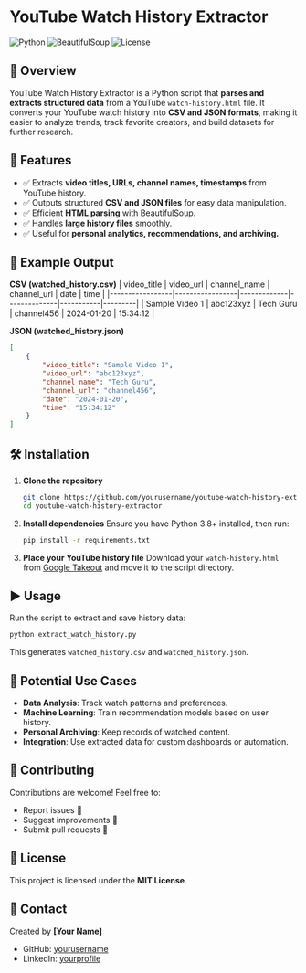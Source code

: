 # YouTube Watch History Extractor

![Python](https://img.shields.io/badge/Python-3.8%2B-blue) ![BeautifulSoup](https://img.shields.io/badge/BeautifulSoup-HTML%20Parsing-brightgreen) ![License](https://img.shields.io/badge/License-MIT-lightgrey)

## 📌 Overview
YouTube Watch History Extractor is a Python script that **parses and extracts structured data** from a YouTube `watch-history.html` file. It converts your YouTube watch history into **CSV and JSON formats**, making it easier to analyze trends, track favorite creators, and build datasets for further research.

## 🚀 Features
- ✅ Extracts **video titles, URLs, channel names, timestamps** from YouTube history.
- ✅ Outputs structured **CSV and JSON files** for easy data manipulation.
- ✅ Efficient **HTML parsing** with BeautifulSoup.
- ✅ Handles **large history files** smoothly.
- ✅ Useful for **personal analytics, recommendations, and archiving.**

## 📂 Example Output

**CSV (watched_history.csv)**
| video_title      | video_url        | channel_name | channel_url   | date       | time     |
|-----------------|-----------------|-------------|--------------|-----------|---------|
| Sample Video 1  | abc123xyz        | Tech Guru   | channel456   | 2024-01-20 | 15:34:12 |

**JSON (watched_history.json)**
```json
[
    {
        "video_title": "Sample Video 1",
        "video_url": "abc123xyz",
        "channel_name": "Tech Guru",
        "channel_url": "channel456",
        "date": "2024-01-20",
        "time": "15:34:12"
    }
]
```

## 🛠️ Installation

1. **Clone the repository**
   ```sh
   git clone https://github.com/yourusername/youtube-watch-history-extractor.git
   cd youtube-watch-history-extractor
   ```

2. **Install dependencies**
   Ensure you have Python 3.8+ installed, then run:
   ```sh
   pip install -r requirements.txt
   ```

3. **Place your YouTube history file**
   Download your `watch-history.html` from [Google Takeout](https://takeout.google.com/) and move it to the script directory.

## ▶️ Usage
Run the script to extract and save history data:
```sh
python extract_watch_history.py
```
This generates `watched_history.csv` and `watched_history.json`.

## 🎯 Potential Use Cases
- **Data Analysis**: Track watch patterns and preferences.
- **Machine Learning**: Train recommendation models based on user history.
- **Personal Archiving**: Keep records of watched content.
- **Integration**: Use extracted data for custom dashboards or automation.

## 🤝 Contributing
Contributions are welcome! Feel free to:
- Report issues 🐞
- Suggest improvements 🚀
- Submit pull requests 📌

## 📜 License
This project is licensed under the **MIT License**.

## 📧 Contact
Created by **[Your Name]**
- GitHub: [yourusername](https://github.com/yourusername)
- LinkedIn: [yourprofile](https://linkedin.com/in/yourprofile)
